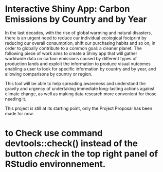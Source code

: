 # Interactive Shiny App: Carbon Emissions by Country and by Year

In the last decades, with the rise of global warming and natural disasters, there is an urgent need to reduce our individual ecological footprint by reducing our overall consumption, shift our purchasing habits and so on, in order to globally contribute to a common goal: a cleaner planet.
The following piece of work aims to create a Shiny app that will gather worldwide data on carbon emissions caused by different types of production lands and exploit the information to produce visual outcomes enabling a user to look for specific information by country and by year, and allowing comparisons by country or region. 

This tool will be able to help spreading awareness and understand the gravity and urgency of undertaking immediate long-lasting actions against climate change, as well as making data research more convenient for those needing it.

This project is still at its starting point, only the Project Proposal has been made for now.

# to Check use command devtools::check() instead of the button *check* in the top right panel of RStudio environnement. 

